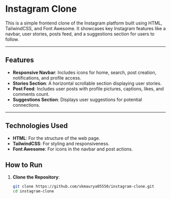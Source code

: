 # Instagram Clone

This is a simple frontend clone of the Instagram platform built using HTML, TailwindCSS, and Font Awesome. It showcases key Instagram features like a navbar, user stories, posts feed, and a suggestions section for users to follow.

---

## Features

- **Responsive Navbar**: Includes icons for home, search, post creation, notifications, and profile access.
- **Stories Section**: A horizontal scrollable section displaying user stories.
- **Post Feed**: Includes user posts with profile pictures, captions, likes, and comments count.
- **Suggestions Section**: Displays user suggestions for potential connections.

---

## Technologies Used

- **HTML**: For the structure of the web page.
- **TailwindCSS**: For styling and responsiveness.
- **Font Awesome**: For icons in the navbar and post actions.


## How to Run

1. **Clone the Repository**:
   ```bash
   git clone https://github.com/skmaurya05550/instagram-clone.git
   cd instagram-clone




   
